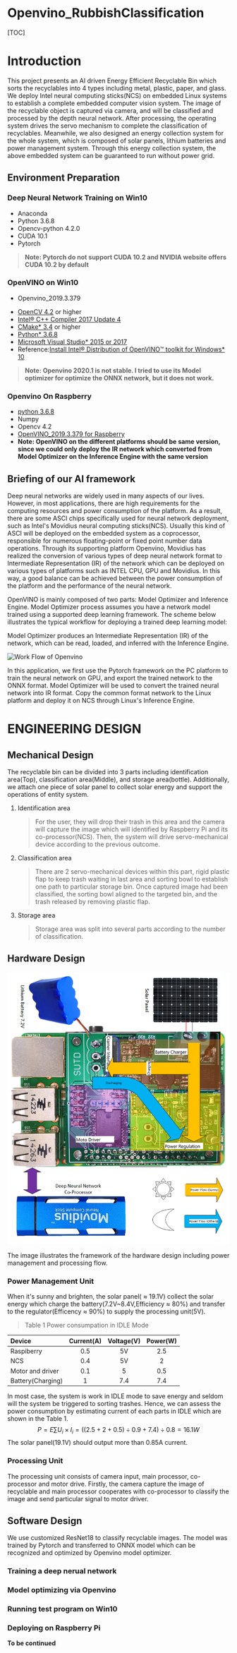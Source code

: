 # Openvino_RubbishClassification
[TOC]

# Introduction

This project presents an AI driven Energy Efficient Recyclable Bin which sorts the recyclables into 4 types including metal, plastic, paper, and glass. We deploy Intel neural computing sticks(NCS) on embedded Linux systems to establish a complete embedded computer vision system. The image of the recyclable object is captured via camera, and will be classified and processed by the depth neural network. After processing, the operating system drives the servo mechanism to complete the classification of recyclables. Meanwhile, we also designed an energy collection system for the whole system, which is composed of solar panels, lithium batteries and power management system. Through this energy collection system, the above embedded system can be guaranteed to run without power grid.

## Environment Preparation 

### Deep Neural Network Training on Win10
* Anaconda
* Python 3.6.8
* Opencv-python 4.2.0
* CUDA 10.1
* Pytorch 

>**Note: Pytorch do not support CUDA 10.2 and NVIDIA website offers CUDA 10.2 by default**

### OpenVINO on Win10
* Openvino_2019.3.379
- [OpenCV 4.2](https://opencv.org/releases.html) or higher
- [Intel® C++ Compiler 2017 Update 4](https://software.intel.com/en-us/articles/redistributables-for-intel-parallel-studio-xe-2017-composer-edition-for-linux)
- [CMake* 3.4](https://cmake.org/download/) or higher
- [Python* 3.6.8](https://www.python.org/downloads/) 
- [Microsoft Visual Studio* 2015 or 2017](https://www.visualstudio.com/vs/older-downloads/)
- Reference:[Install Intel® Distribution of OpenVINO™ toolkit for Windows* 10](https://docs.openvinotoolkit.org/latest/_docs_install_guides_installing_openvino_windows.html)

>**Note: Openvino 2020.1 is not stable. I tried to use its Model optimizer for optimize the ONNX network, but it does not work.**

### Openvino On Raspberry

* [python 3.6.8](https://www.python.org/downloads/)
* Numpy
* Opencv 4.2
* [OpenVINO_2019.3.379 for Raspberry](https://docs.openvinotoolkit.org/latest/_docs_install_guides_installing_openvino_raspbian.html)
* **Note: OpenVINO on the different platforms should be same version, since we could only deploy the IR network which converted from Model Optimizer on the Inference Engine with the same version**

## Briefing of our AI framework

Deep neural networks are widely used in many aspects of our lives. However, in most applications, there are high requirements for the computing resources and power consumption of the platform. As a result, there are some ASCI chips specifically used for neural network deployment, such as Intel's Movidius neural computing sticks(NCS). Usually this kind of ASCI will be deployed on the embedded system as a coprocessor, responsible for numerous floating-point or fixed point number data operations. Through its supporting platform Openvino, Movidius has realized the conversion of various types of deep neural network format to Intermediate Representation (IR) of the network which can be deployed on various types of platforms such as INTEL CPU, GPU and Movidius. In this way, a good balance can be achieved between the power consumption of the platform and the performance of the neural network.

OpenVINO is mainly composed of two parts: Model Optimizer and Inference Engine. Model Optimizer process assumes you have a network model trained using a supported deep learning framework. The scheme below illustrates the typical workflow for deploying a trained deep learning model:

Model Optimizer produces an Intermediate Representation (IR) of the network, which can be read, loaded, and inferred with the Inference Engine.

![Work Flow of Openvino](\DocumentSuppport\Drawing1.png)

In this application, we first use the Pytorch framework on the PC platform to train the neural network on GPU, and export the trained network to the ONNX format. Model Optimizer will be used to convert the trained neural network into IR format. Copy the common format network to the Linux platform and deploy it on NCS through Linux's Inference Engine.


# ENGINEERING DESIGN

## Mechanical Design
The recyclable bin can be divided into 3 parts including identification area(Top), classification area(Middle), and storage area(bottle). Additionally, we attach one piece of solar panel to collect solar energy and support the operations of entity system.

1. Identification area
   >For the user, they will drop their trash in this area and the camera will capture the image which will identified by Raspberry Pi and its co-processor(NCS). Then, the system will drive servo-mechanical device according to the previous outcome.

2. Classification area
   >There are 2 servo-mechanical devices within this part, rigid plastic flap to keep trash waiting in last area and sorting bowl to establish one path to particular storage bin. Once captured image had been classified, the sorting bowl aligned to the targeted bin, and the trash released by removing plastic flap.    

3. Storage area

    >Storage area was split into several parts according to the number of classification.

## Hardware Design

![Hardware Design](/Image/Hardware.png)

The image illustrates the framework of the hardware design including power management and processing flow.  

### Power Management Unit

When it's sunny and brighten, the solar panel( $\approx$ 19.1V) collect the solar energy which charge the battery(7.2V~8.4V,Efficiency $\approx$ 80%) and transfer to the regulator(Efficency $\approx$ 90%) to supply the processing unit(5V). 

>Table 1 Power consumpation in IDLE Mode

|Device|Current(A)|Voltage(V)|Power(W)|
|:------|:---:|:-:|:-:|
| Raspiberry|0.5|5V|2.5|
| NCS|0.4|5V|2|
| Motor and driver|0.1|5|0.5|
| Battery(Charging)|1|7.4|7.4|

In most case, the system is work in IDLE mode to save energy and seldom will the system be triggered to sorting trashes. Hence, we can assess the power consumption by estimating current of each parts in IDLE which are shown in the Table 1.
$$
   P = E\sum {U_i \times I_i}
   =((2.5+2+0.5)\div0.9+7.4)\div0.8=16.1W
$$
The solar panel(19.1V) should output more than 0.85A current.

### Processing Unit
The processing unit consists of camera input, main processor, co-processor and motor drive. Firstly, the camera capture the image of recyclable and main processor cooperates with co-processor to classify the image and send particular signal to motor driver.

## Software Design
We use customized ResNet18 to classify recyclable images. The model was trained by Pytorch and transferred to ONNX model which can be recognized and optimized by Openvino model optimizer.

### Training a deep nerual network

### Model optimizing via Openvino

### Running test program on Win10

### Deploying on Raspberry Pi

**To be continued**
###   


